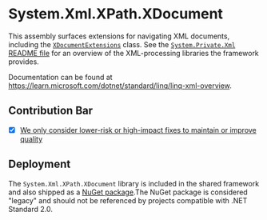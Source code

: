 # System.Xml.XPath.XDocument
This assembly surfaces extensions for navigating XML documents, including the [`XDocumentExtensions`](https://learn.microsoft.com/dotnet/api/system.xml.xpath.xdocumentextensions) class. See the [`System.Private.Xml` README file](../System.Private.Xml/README.md) for an overview of the XML-processing libraries the framework provides.

Documentation can be found at https://learn.microsoft.com/dotnet/standard/linq/linq-xml-overview.

## Contribution Bar
- [x] [We only consider lower-risk or high-impact fixes to maintain or improve quality](../../libraries/README.md#primary-bar)

## Deployment
The `System.Xml.XPath.XDocument` library is included in the shared framework and also shipped as a [NuGet package](https://www.nuget.org/packages/System.Xml.XPath.XDocument).The NuGet package is considered "legacy" and should not be referenced by projects compatible with .NET Standard 2.0.